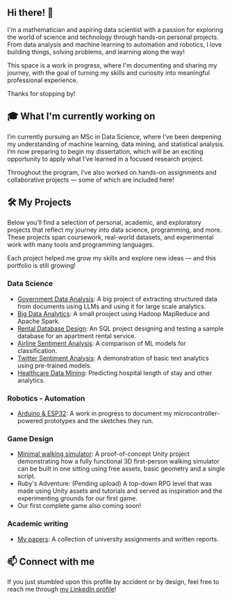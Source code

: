 ## Hi there! 👋

I'm a mathematician and aspiring data scientist with a passion for exploring the world of science and technology through hands-on personal projects. From data analysis and machine learning to automation and robotics, I love building things, solving problems, and learning along the way! 

This space is a work in progress, where I'm documenting and sharing my journey, with the goal of turning my skills and curiosity into meaningful professional experience. 

Thanks for stopping by!

## 🎓 What I'm currently working on

I’m currently pursuing an MSc in Data Science, where I’ve been deepening my understanding of machine learning, data mining, and statistical analysis. I’m now preparing to begin my dissertation, which will be an exciting opportunity to apply what I’ve learned in a focused research project.

Throughout the program, I’ve also worked on hands-on assignments and collaborative projects — some of which are included here!

## 🛠️ My Projects

Below you’ll find a selection of personal, academic, and exploratory projects that reflect my journey into data science, programming, and more. These projects span coursework, real-world datasets, and experimental work with many tools and programming languages.

Each project helped me grow my skills and explore new ideas — and this portfolio is still growing!

### Data Science 

- [Government Data Analysis](https://github.com/n-laoutaris/diavgeia-KNIME): A big project of extracting structured data from documents using LLMs and using it for large scale analytics.
- [Big Data Analytics](https://github.com/n-laoutaris/big-data-analytics-mapreduce-spark): A small prooject using Hadoop MapReduce and Apache Spark.
- [Rental Database Design](https://github.com/n-laoutaris/rental-database-SQL): An SQL project designing and testing a sample database for an apartment rental service.
- [Airline Sentiment Analysis](https://github.com/n-laoutaris/airline-sentiment-analysis-ml): A comparison of ML models for classification.
- [Twitter Sentiment Analysis](https://github.com/n-laoutaris/sentiment-analysis-comparison-kaggle): A demonstration of basic text analytics using pre-trained models.
- [Healthcare Data Mining](https://github.com/n-laoutaris/data-mining-hospital-length-of-stay): Predicting hospital length of stay and other analytics.

### Robotics - Automation

- [Arduino & ESP32](https://github.com/n-laoutaris/robotics-automation-IoT): A work in progress to document my microcontroller-powered prototypes and the sketches they run.

### Game Design

- [Minimal walking simulator](https://github.com/n-laoutaris/theseus-labyrinth): A proof-of-concept Unity project demonstrating how a fully functional 3D first-person walking simulator can be built in one sitting using free assets, basic geometry and a single script.
- Ruby's Adventure: (Pending upload) A top-down RPG level that was made using Unity assets and tutorials and served as inspiration and the experimenting grounds for our first game.
- Our first complete game also coming soon!

### Academic writing

- [My papers](https://github.com/n-laoutaris/academic-writing-portfolio): A collection of university assignments and written reports.

## 📫 Connect with me

If you just stumbled upon this profile by accident or by design, feel free to reach me through [my LinkedIn profile](https://www.linkedin.com/in/nikolas-laoutaris-7b6221278/)!

<!--
**n-laoutaris/n-laoutaris** is a ✨ _special_ ✨ repository because its `README.md` (this file) appears on your GitHub profile.

Here are some ideas to get you started:

- 🔭 I’m currently working on ...
- 🌱 I’m currently learning ...
- 👯 I’m looking to collaborate on ...
- 🤔 I’m looking for help with ...
- 💬 Ask me about ...
- 📫 How to reach me: ...
- 😄 Pronouns: ...
- ⚡ Fun fact: ...
-->

